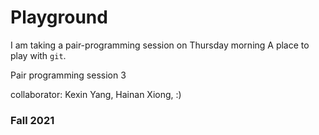 # Playground
I am taking a pair-programming session on Thursday morning
A place to play with `git`.

Pair programming session 3

collaborator: Kexin Yang, Hainan Xiong, :)


### Fall 2021
